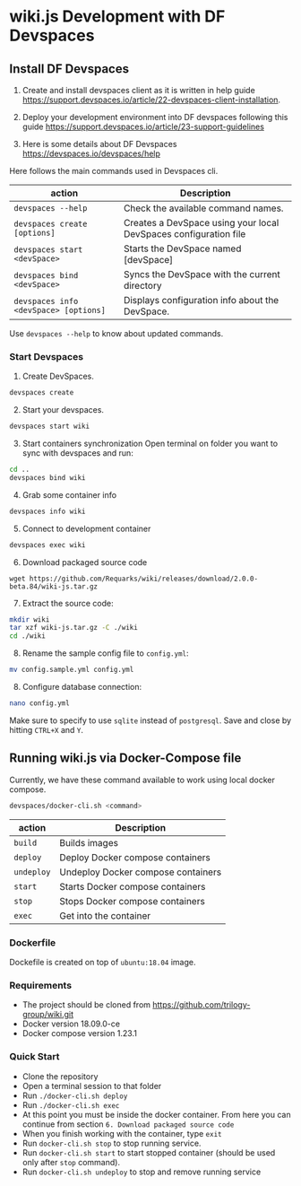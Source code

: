 # wiki.js Development with DF Devspaces

## Install DF Devspaces

1. Create and install devspaces client as it is written in help guide https://support.devspaces.io/article/22-devspaces-client-installation.

2. Deploy your development environment into DF devspaces following this guide https://support.devspaces.io/article/23-support-guidelines 

3. Here is some details about DF Devspaces https://devspaces.io/devspaces/help

Here follows the main commands used in Devspaces cli. 

|action   |Description                                                                                   |
|---------|----------------------------------------------------------------------------------------------|
|`devspaces --help`                    |Check the available command names.                               |
|`devspaces create [options]`          |Creates a DevSpace using your local DevSpaces configuration file |
|`devspaces start <devSpace>`          |Starts the DevSpace named \[devSpace\]                           |
|`devspaces bind <devSpace>`           |Syncs the DevSpace with the current directory                    |
|`devspaces info <devSpace> [options]` |Displays configuration info about the DevSpace.                  |

Use `devspaces --help` to know about updated commands.


### Start Devspaces 

1.  Create DevSpaces.

```bash
devspaces create
```

2. Start your devspaces.
```bash
devspaces start wiki
```

3. Start containers synchronization
Open terminal on folder you want to sync with devspaces and run:

```bash
cd ..
devspaces bind wiki
```
4. Grab some container info

```bash
devspaces info wiki
```

5. Connect to development container

```bash
devspaces exec wiki
```

6. Download packaged source code
```
wget https://github.com/Requarks/wiki/releases/download/2.0.0-beta.84/wiki-js.tar.gz
```

7. Extract the source code:
```bash
mkdir wiki
tar xzf wiki-js.tar.gz -C ./wiki
cd ./wiki
```

8. Rename the sample config file to `config.yml`:
```bash
mv config.sample.yml config.yml
```

8. Configure database connection:
```bash
nano config.yml
```
Make sure to specify to use `sqlite` instead of `postgresql`. Save and close by hitting `CTRL+X` and `Y`.

## Running wiki.js via Docker-Compose file

Currently, we have these command available to work using local docker compose.

```bash
devspaces/docker-cli.sh <command>
```

|action    |Description                                                               |
|----------|--------------------------------------------------------------------------|
|`build`   |Builds images                                                             |
|`deploy`  |Deploy Docker compose containers                                          |
|`undeploy`|Undeploy Docker compose containers                                        |
|`start`   |Starts Docker compose containers                                          |
|`stop`    |Stops Docker compose containers                                           |
|`exec`    |Get into the container                                                    |


### Dockerfile
 Dockefile is created on top of `ubuntu:18.04` image.

### Requirements
 - The project should be cloned from https://github.com/trilogy-group/wiki.git
 - Docker version 18.09.0-ce
 - Docker compose version 1.23.1 

### Quick Start
- Clone the repository
- Open a terminal session to that folder
- Run `./docker-cli.sh deploy`
- Run `./docker-cli.sh exec`
- At this point you must be inside the docker container. From here you can continue from section `6. Download packaged source code`
- When you finish working with the container, type `exit`
- Run `docker-cli.sh stop` to stop running service.
- Run `docker-cli.sh start` to start stopped container (should be used only after `stop` command).
- Run `docker-cli.sh undeploy` to stop and remove running service







